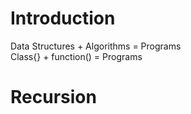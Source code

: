 # Introduction

Data Structures + Algorithms = Programs  
Class{} + function() =  Programs  
  
# Recursion

